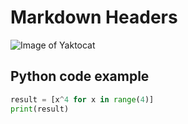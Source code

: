 # Markdown Headers 

![Image of Yaktocat](https://octodex.github.com/images/yaktocat.png)

## Python code example
``` python
result = [x^4 for x in range(4)]
print(result)
```

